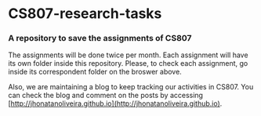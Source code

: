# CS807-research-tasks

### A repository to save the assignments of CS807

The assignments will be done twice per month. Each assignment will have its own folder inside this repository. Please, to check each assignment, go inside its correspondent folder on the broswer above.

Also, we are maintaining a blog to keep tracking our activities in CS807. You can check the blog and comment on the posts by accessing [http://jhonatanoliveira.github.io](http://jhonatanoliveira.github.io).
